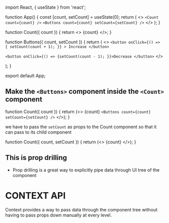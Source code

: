 import React, { useState } from 'react';

function App() {
const [count, setCount] = useState(0);
return (
<>
`<Count count={count} />`
`<Buttons count={count} setCount={setCount} />`
</>
);
}

function Count({ count }) {
return <> {count} </>;
}

function Buttons({ count, setCount }) {
return (
<>
`<button onClick={() => { setCount(count + 1); }} > Increase </button>`

`<button onClick={() => {setCount(count - 1); }}>Decrease </button>`
</>

);
}

export default App;

## Make the `<Buttons>` component inside the `<Count>` component

function Count({ count }) {
return (<>
{count}
`<Buttons count={count} setCount={setCount} />`
</>);
}

we have to pass the `setCount` as props to the Count component so that it can pass to its child component

function Count({ count, setCount }) {
return (<>
{count}
<Buttons count={count} setCount={setCount} />
</>);
}

## This is prop drilling

- Prop drilling is a great way to explicitly pipe data through UI tree of the component

# CONTEXT API

Context provides a way to pass data through the component tree without having to pass props down manually at every level.
